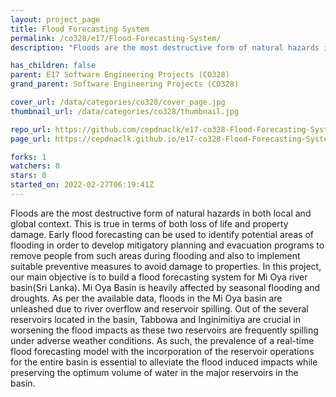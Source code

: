 ```yaml
---
layout: project_page
title: Flood Forecasting System
permalink: /co328/e17/Flood-Forecasting-System/
description: "Floods are the most destructive form of natural hazards in both local and global context. This is true in terms of both loss of life and property damage. Early flood forecasting can be used to identify potential areas of flooding in order to develop mitigatory planning and evacuation programs to remove people from such areas during flooding and also to implement suitable preventive measures to avoid damage to properties. In this project, our main objective is to build a flood forecasting system for Mi Oya river basin(Sri Lanka). Mi Oya Basin is heavily affected by seasonal flooding and droughts. As per the available data, floods in the Mi Oya basin are unleashed due to river overflow and reservoir spilling. Out of the several reservoirs located in the basin, Tabbowa and Inginimitiya are crucial in worsening the flood impacts as these two reservoirs are frequently spilling under adverse weather conditions. As such, the prevalence of a real-time flood forecasting model with the incorporation of the reservoir operations for the entire basin is essential to alleviate the flood induced impacts while preserving the optimum volume of water in the major reservoirs in the basin."

has_children: false
parent: E17 Software Engineering Projects (CO328)
grand_parent: Software Engineering Projects (CO328)

cover_url: /data/categories/co328/cover_page.jpg
thumbnail_url: /data/categories/co328/thumbnail.jpg

repo_url: https://github.com/cepdnaclk/e17-co328-Flood-Forecasting-System
page_url: https://cepdnaclk.github.io/e17-co328-Flood-Forecasting-System

forks: 1
watchers: 0
stars: 0
started_on: 2022-02-27T06:19:41Z
---
```

Floods are the most destructive form of natural hazards in both local and global context. This is true in terms of both loss of life and property damage. Early flood forecasting can be used to identify potential areas of flooding in order to develop mitigatory planning and evacuation programs to remove people from such areas during flooding and also to implement suitable preventive measures to avoid damage to properties. In this project, our main objective is to build a flood forecasting system for Mi Oya river basin(Sri Lanka). Mi Oya Basin is heavily affected by seasonal flooding and droughts. As per the available data, floods in the Mi Oya basin are unleashed due to river overflow and reservoir spilling. Out of the several reservoirs located in the basin, Tabbowa and Inginimitiya are crucial in worsening the flood impacts as these two reservoirs are frequently spilling under adverse weather conditions. As such, the prevalence of a real-time flood forecasting model with the incorporation of the reservoir operations for the entire basin is essential to alleviate the flood induced impacts while preserving the optimum volume of water in the major reservoirs in the basin.

